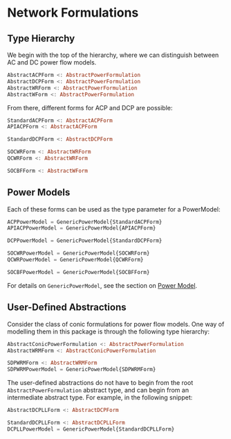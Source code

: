 # Network Formulations

## Type Hierarchy
We begin with the top of the hierarchy, where we can distinguish between AC and DC power flow models.
```julia
AbstractACPForm <: AbstractPowerFormulation
AbstractDCPForm <: AbstractPowerFormulation
AbstractWRForm <: AbstractPowerFormulation
AbstractWForm <: AbstractPowerFormulation
```

From there, different forms for ACP and DCP are possible:
```julia
StandardACPForm <: AbstractACPForm
APIACPForm <: AbstractACPForm

StandardDCPForm <: AbstractDCPForm

SOCWRForm <: AbstractWRForm
QCWRForm <: AbstractWRForm

SOCBFForm <: AbstractWForm
```

## Power Models
Each of these forms can be used as the type parameter for a PowerModel:
```julia
ACPPowerModel = GenericPowerModel{StandardACPForm}
APIACPPowerModel = GenericPowerModel{APIACPForm}

DCPPowerModel = GenericPowerModel{StandardDCPForm}

SOCWRPowerModel = GenericPowerModel{SOCWRForm}
QCWRPowerModel = GenericPowerModel{QCWRForm}

SOCBFPowerModel = GenericPowerModel{SOCBFForm}
```

For details on `GenericPowerModel`, see the section on [Power Model](@ref).

## User-Defined Abstractions

Consider the class of conic formulations for power flow models. One way of modelling them in this package is through the following type hierarchy:
```julia
AbstractConicPowerFormulation <: AbstractPowerFormulation
AbstractWRMForm <: AbstractConicPowerFormulation

SDPWRMForm <: AbstractWRMForm
SDPWRMPowerModel = GenericPowerModel{SDPWRMForm}
```

The user-defined abstractions do not have to begin from the root `AbstractPowerFormulation` abstract type, and can begin from an intermediate abstract type. For example, in the following snippet:
```julia
AbstractDCPLLForm <: AbstractDCPForm

StandardDCPLLForm <: AbstractDCPLLForm
DCPLLPowerModel = GenericPowerModel{StandardDCPLLForm}
```

